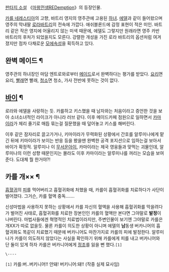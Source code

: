 [판타지 소설](%ED%8C%90%ED%83%80%EC%A7%80%20%EC%86%8C%EC%84%A4.md) 《[마왕전생REDemption](%EB%A7%88%EC%99%95%EC%A0%84%EC%83%9D%20REDemption.md)》의 등장인물.

[카를 네레스티아](%EC%B9%B4%EB%A5%BC%20%EB%84%A4%EB%A0%88%EC%8A%A4%ED%8B%B0%EC%95%84.md)의 고향, 바트리 영지의 영주관에 고용된 [하녀](%ED%95%98%EB%85%80.md).
[에델](%EC%97%90%EB%8D%B8.md)과 같이 들어왔으며 영주의 막내딸 [로라바트리](%EB%A1%9C%EB%9D%BC%20%EB%B0%94%ED%8A%B8%EB%A6%AC.md)의 전속에 가깝다. 애쉬블론드에
감정 표현이 적은 미인. 바트리 같은 작은 영지에 어울리지 않는 미색 때문에, 에델도 그렇지만 원래라면 영주 카반 바트리의 후처가 되었을지도
모른다. 강렬한 개성을 가진 로라 바트리의 옵션처럼 여겨졌지만 점차 다채로운 [모에속성](%EB%AA%A8%EC%97%90%20%EC%86%8D%EC%84%B1.md)을 획득하고 있다.

## 완벽 메이드 ¶

영주관의 하녀장인 마담 엔트로와로부터 [메이드](%EB%A9%94%EC%9D%B4%EB%93%9C.md)로서 완벽하다는 평가를 받았다.
[요리](%EC%9A%94%EB%A6%AC.md)면 요리, [빨래](%EB%B9%A8%EB%9E%98.md)면 빨래,
[청소](%EC%B2%AD%EC%86%8C.md)면 청소, 가사 전반에 못하는 것이 없다.

## [바이](%EB%B0%94%EC%9D%B4.md) ¶

로라와 에델을 사랑하는 듯. 카를하고 키스했을 때 남자와는 처음이라고 증언한 것을 보아 소녀소녀적인 라이크가 아니라 러브 같다. 이후
메이드카페 점원으로 일하면서 [카마이라](%EC%B9%B4%EB%A7%88%EC%9D%B4%EB%9D%BC.md)가 체리 줄기로 매듭
묶는걸 질문했을 때 덮어놓고 키스를 해버린다.

  

이후 같은 잠자리로 끌고가거나, 키마이라가 무력화된 상황에서 간호를 알루미나에게 맡긴 뒤에 키마이라가 보이는 반응 등을 봤을땐 완벽한 공격
포지션으로 임하는걸 보아서 바이가 확정적. 알루미나 이 [무서운아이](%EB%AC%B4%EC%84%9C%EC%9A%B4%20%EC%95%84%EC%9D%B4.md), 카마이라는 제국 영웅들과 맞먹는
괴물인데, 알루미나의 이런 성향 때문인지는 몰라도 이후 카마이라는 알루미나를 꺼리는 모습을 보여준다. 도대체 뭘 한거야?!

## 카를 개×× ¶

[흡혈귀](%ED%9D%A1%ED%98%88%EA%B7%80.md)의 [피](%ED%94%BC.md)를 먹어버리고 흡혈귀화에
처했을 때, 카를이 흡혈귀화를 치료하다가 사단이 벌어졌다. 그거슨, 카를 혈액 중독…….

  

신성마법을 사용하지 못하는 상황에서 카를 자신의 혈액을 사용해 흡혈귀화를 막을려다가 벌어진 사태로, 흡혈귀화를 치료한 장본인인 카를의 혈액만
본다면 그야말로 **발정**이 나버린다. 마법사들에겐 혁명적인 치료법이라지만, 주변인물이 보기엔 그야말로 카를은 개XX가 따로 없을듯. 물론
카를이 의도한 상황이 아니며 에델의 **남**동생 버카니어의 흡혈귀화도 똑같이 치료했기 때문에 버카니어도 마찬가지로 카를의 피에 발정한다.
알루미나가 카를이 의도하지 않았다는 사실을 확인하기 위해 카를에게 피를 내고 버카니어와 단 둘이 있게 하자 카를은 버카니어에게
[정조](%EC%B2%AD%EB%85%84%EB%A7%89.md)를 잃을 뻔 했다.`[1]`

`\----`

`[1]` 카를:버..버키니어!! 안돼! 버키니어:돼!! (작중 실제 묘사임)

